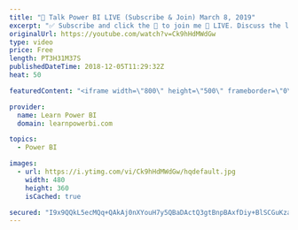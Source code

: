 ```yaml
---
title: "🔴 Talk Power BI LIVE (Subscribe & Join) March 8, 2019"
excerpt: "✅ Subscribe and click the 🔔 to join me 🔴 LIVE. Discuss the latest in Power BI and ask any Power BI question. 💡 Join the Talk Power BI Insider's Club at http://www.TalkPowerBI.com for special privileges and access  Hello, I am Avi Singh, Microsoft MVP and Power BI Pro! I just love talking about Power"
originalUrl: https://youtube.com/watch?v=Ck9hHdMWdGw
type: video
price: Free
length: PT3H31M37S
publishedDateTime: 2018-12-05T11:29:32Z
heat: 50

featuredContent: "<iframe width=\"800\" height=\"500\" frameborder=\"0\" src=\"https://www.youtube.com/embed/Ck9hHdMWdGw\" allow=\"accelerometer; autoplay; encrypted-media; gyroscope; picture-in-picture\" allowfullscreen></iframe>"

provider:
  name: Learn Power BI
  domain: learnpowerbi.com

topics:
  - Power BI

images:
  - url: https://i.ytimg.com/vi/Ck9hHdMWdGw/hqdefault.jpg
    width: 480
    height: 360
    isCached: true

secured: "I9x9QQkL5ecMQq+QAkAj0nXYouH7y5QBaDActQ3gtBnpBAxfDiy+BlSCGuKzacBBc+gygLF8o2hVYij8rPoUlVhAwNV4V4xb+TiT4Kqq04QgnyyEMjm5ob1CptPGNiFuIIBgvnja5A7fd/zj/MfTpszGVwMjCe8UAODQalz6LLTUxYGo5kXdtGD87B+nkfLKKcjZVND5M89cFi7c7l0s1NScMM8qbyIkMQ5ZT02VzkUijQHpwpvx6T+MpsThBOtxOWh7qMYEPusqVtBEoKXLAFYLPkjQJtccqY38dac+uS+rrLF5Kh8vEypJLv2jRoBm3rBc8tackt1vuXzIQIyaoDbqgVhBQqlGs0DjEJug9ZXWwwW1gK1FlhFH/p3zdz4Xg8ZWSEtyED9PMc1iWDtb878QQ58PHZ0PYUQWpLV7wPE=;LId9j3bpzfec5mPwewJn1w=="
---
```


